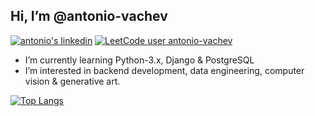 ## Hi, I’m @antonio-vachev

[![antonio's linkedin](https://img.shields.io/badge/linkedin-%230077B5.svg?style=for-the-badge&logo=linkedin&logoColor=white)](https://www.linkedin.com/in/antonio-vachev-4020a6121/)  [![LeetCode user antonio-vachev](https://img.shields.io/badge/dynamic/json?style=for-the-badge&labelColor=black&color=%23ffa116&label=LeetCode&query=solved&url=https%3A%2F%2Fbadge.xyli.tech/%2Fapi%2Fusers%2Fantonio-vachev&logo=leetcode&logoColor=yellow)](https://leetcode.com/antonio-vachev/)

- I’m currently learning Python-3.x, Django & PostgreSQL
- I’m interested in backend development, data engineering, computer vision & generative art.

[![Top Langs](https://github-readme-stats.vercel.app/api/top-langs/?username=antonio-vachev&layout=compact)](https://github.com/antonio-vachev/github-readme-stats)
<!---
antonio-vachev/antonio-vachev is a ✨ special ✨ repository because its `README.md` (this file) appears on your GitHub profile.
You can click the Preview link to take a look at your changes.
--->
